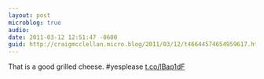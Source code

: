 ```yaml
---
layout: post
microblog: true
audio: 
date: 2011-03-12 12:51:47 -0600
guid: http://craigmcclellan.micro.blog/2011/03/12/t46644574654959617.html
---
```

That is a good grilled cheese. #yesplease  [t.co/lBap1dF](http://t.co/lBap1dF)
